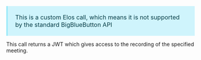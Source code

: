 <div style="
    background-color: #cff4fc;
    color: #033b46;
    padding: 20px;
    font-size: 16px;
    border-left: 0.25rem solid #9eeaf9
    ">
    This is a custom Elos call, which means it is not supported by the standard BigBlueButton API
</div>

This call returns a JWT which gives access to the recording of the specified meeting.